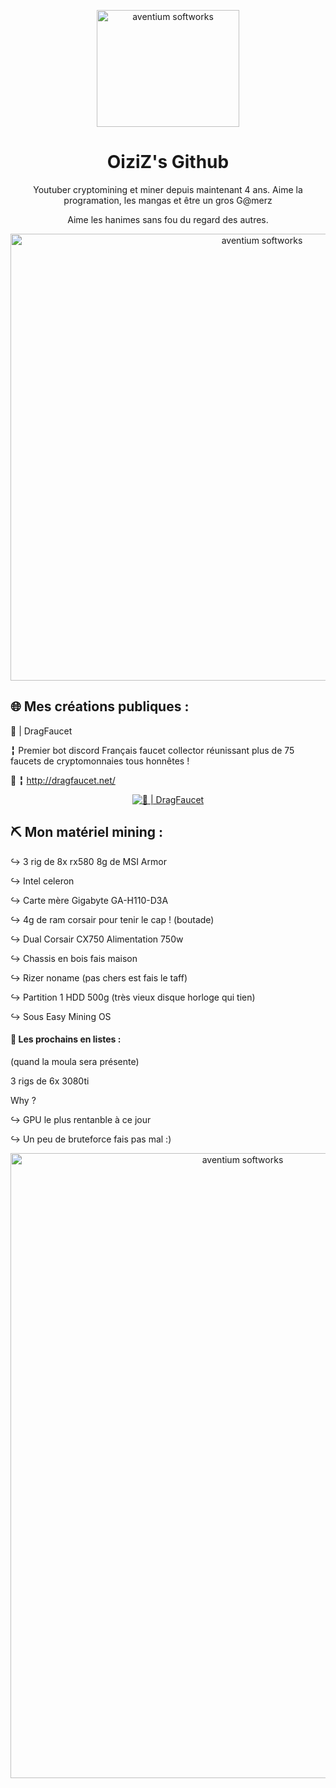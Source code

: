 <p align="center"><img src="https://zupimages.net/up/20/33/qo1u.png" width="228px" height="187px" alt="aventium softworks"></p>
<h1 align="center">OiziZ's Github</h1>
<p align="center">Youtuber cryptomining et miner depuis maintenant 4 ans. Aime la programation, les mangas et être un gros G@merz</p>
<p align="center">Aime les hanimes sans fou du regard des autres.</p>
<p align="center"><img src="https://zupimages.net/up/20/44/iff8.jpg" width="789px" height="715px" alt="aventium softworks"></p>

## 🌐 Mes créations publiques :
🐲 | DragFaucet

╏ Premier bot discord Français faucet collector réunissant plus de 75 faucets de cryptomonnaies tous honnêtes !

🔗 ╏ http://dragfaucet.net/

<p align="center"><a href="https://top.gg/bot/711143371510644767" >
  <img src="https://top.gg/api/widget/711143371510644767.svg" alt="🐲 | DragFaucet" />
</a>
</p>

## ⛏️ Mon matériel mining :

↪ 3 rig de 8x rx580 8g de MSI Armor

↪ Intel celeron

↪ Carte mère Gigabyte GA-H110-D3A 

↪ 4g de ram corsair pour tenir le cap ! (boutade)

↪ Dual Corsair CX750 Alimentation 750w

↪ Chassis en bois fais maison

↪ Rizer noname (pas chers est fais le taff)

↪ Partition 1 HDD 500g (très vieux disque horloge qui tien)

↪ Sous Easy Mining OS


#### 🔫 Les prochains en listes :
(quand la moula sera présente)

3 rigs de 6x 3080ti

Why ? 

↪ GPU le plus rentanble à ce jour

↪ Un peu de bruteforce fais pas mal :)

<p align="center"><img src="https://zupimages.net/up/20/33/ktpj.jpg" width="727px" height="1000px" alt="aventium softworks"></p>
